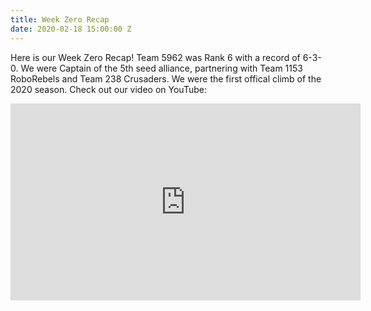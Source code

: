 ```yaml
---
title: Week Zero Recap
date: 2020-02-18 15:00:00 Z
---
```


Here is our Week Zero Recap! Team 5962 was Rank 6 with a record of 6-3-0. We were Captain of the 5th seed alliance, partnering with Team 1153 RoboRebels and Team 238 Crusaders. We were the first offical climb of the 2020 season.
Check out our video on YouTube: 

<p><iframe width="560" height="315" src="https://www.youtube.com/watch?v=kipbqwNAUQA&feature=youtu.be" frameborder="0" allow="accelerometer; autoplay; encrypted-media; gyroscope; picture-in-picture" allowfullscreen></iframe></p>